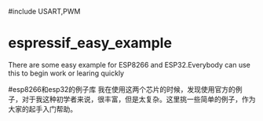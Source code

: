 #include USART,PWM

# espressif_easy_example
There are some easy example for ESP8266 and ESP32.Everybody can use this to begin work or learing quickly

#esp8266和esp32的例子库
我在使用这两个芯片的时候，发现使用官方的例子，对于我这种初学者来说，很丰富，但是太复杂。这里挑一些简单的例子，作为大家的起手入门帮助。
